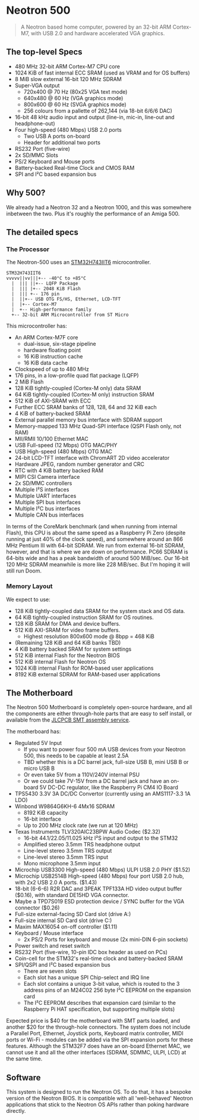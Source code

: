 # Neotron 500

> A Neotron based home computer, powered by an 32-bit ARM Cortex-M7, with USB 2.0 and hardware accelerated VGA graphics.

## The top-level Specs

* 480 MHz 32-bit ARM Cortex-M7 CPU core
* 1024 KiB of fast internal ECC SRAM (used as VRAM and for OS buffers)
* 8 MiB slow external 16-bit 120 MHz SDRAM
* Super-VGA output
   * 720x400 @ 70 Hz (80x25 VGA text mode)
   * 640x480 @ 60 Hz (VGA graphics mode)
   * 800x600 @ 60 Hz (SVGA graphics mode)
   * 256 colours from a pallette of 262,144 (via 18-bit 6/6/6 DAC)
* 16-bit 48 kHz audio input and output (line-in, mic-in, line-out and headphone-out)
* Four high-speed (480 Mbps) USB 2.0 ports
   * Two USB A ports on-board
   * Header for additional two ports
* RS232 Port (five-wire)
* 2x SD/MMC Slots
* PS/2 Keyboard and Mouse ports
* Battery-backed Real-time Clock and CMOS RAM
* SPI and I²C based expansion bus

## Why 500?

We already had a Neotron 32 and a Neotron 1000, and this was somewhere inbetween the two. Plus it's roughly the performance of an Amiga 500.

## The detailed specs

### The Processor

The Neotron-500 uses an [STM32H743IIT6] microcontroller.

[STM32H743IIT6]: https://www.st.com/en/microcontrollers-microprocessors/stm32h743ii.html

```
STM32H743IIT6
vvvvv||vv|||+-- -40°C to +85°C
  |  ||| ||+-- LQFP Package
  |  ||| |+-- 2048 KiB Flash
  |  ||| +-- 176 pin
  |  ||+-- USB OTG FS/HS, Ethernet, LCD-TFT
  |  |+-- Cortex-M7
  |  +-- High-performance family
  +-- 32-bit ARM Microcontroller from ST Micro
```

This microcontroller has:

* An ARM Cortex-M7F core
  * dual-issue, six-stage pipeline
  * hardware floating point
  * 16 KiB instruction cache
  * 16 KiB data cache  
* Clockspeed of up to 480 MHz
* 176 pins, in a low-profile quad flat package (LQFP)
* 2 MiB Flash
* 128 KiB tightly-coupled (Cortex-M only) data SRAM
* 64 KiB tightly-coupled (Cortex-M only) instruction SRAM
* 512 KiB of AXI-SRAM with ECC
* Further ECC SRAM banks of 128, 128, 64 and 32 KiB each
* 4 KiB of battery-backed SRAM
* External parallel memory bus interface with SDRAM support
* Memory-mapped 133 MHz Quad-SPI interface (QSPI Flash only, not RAM)
* MII/RMII 10/100 Ethernet MAC
* USB Full-speed (12 Mbps) OTG MAC/PHY
* USB High-speed (480 Mbps) OTG MAC
* 24-bit LCD-TFT interface with ChromART 2D video accelerator
* Hardware JPEG, random number generator and CRC
* RTC with 4 KiB battery backed RAM
* MIPI CSI Camera interface
* 2x SD/MMC controllers
* Multiple I²S interfaces
* Multiple UART interfaces
* Multiple SPI bus interfaces
* Multiple I²C bus interfaces
* Multiple CAN bus interfaces

In terms of the CoreMark benchmark (and when running from internal Flash), this CPU is about the same speed as a Raspberry Pi Zero (despite running at just 40% of the clock speed), and somewhere around an 866 MHz Pentium III with 64-bit SDRAM. We run from external 16-bit SDRAM, however, and that is where we are down on performance. PC66 SDRAM is 64-bits wide and has a peak bandwidth of around 500 MiB/sec. Our 16-bit 120 MHz SDRAM meanwhile is more like 228 MiB/sec. But I'm hoping it will still run Doom.

### Memory Layout

We expect to use:

* 128 KiB tightly-coupled data SRAM for the system stack and OS data.
* 64 KiB tightly-coupled instruction SRAM for OS routines.
* 128 KiB SRAM for DMA and device buffers.
* 512 KiB AXI-SRAM for video frame buffers.
  * Highest resolution 800x600 mode @ 8bpp = 468 KiB
* (Remaining 128 KiB and 64 KiB banks TBD)
* 4 KiB battery backed SRAM for system settings
* 512 KiB internal Flash for the Neotron BIOS
* 512 KiB internal Flash for Neotron OS
* 1024 KiB internal Flash for ROM-based user applications
* 8192 KiB external SDRAM for RAM-based user applications

## The Motherboard

The Neotron 500 Motherboard is completely open-source hardware, and all the components are either through-hole parts that are easy to self install, or available from the [JLCPCB SMT assembly service].

The motherboard has:

* Regulated 5V Input
  * If you want to power four 500 mA USB devices from your Neotron 500, this needs to be capable at least 2.5A
  * TBD whether this is a DC barrel jack, full-size USB B, mini USB B or micro USB B
  * Or even take 5V from a 110V/240V internal PSU
  * Or we could take 7V-15V from a DC barrel jack and have an on-board 5V DC-DC regulator, like the Raspberry Pi CM4 IO Board
* TPS5430 3.3V 3A DC/DC Convertor (currently using an AMS1117-3.3 1A LDO)
* Winbond W9864G6KH-6 4Mx16 SDRAM
  * 8192 KiB capacity
  * 16-bit interface
  * Up to 200 MHz clock rate (we run at 120 MHz)
* Texas Instruments TLV320AIC23BPW Audio Codec ($2.32)
  * 16-bit 44.1/22.05/11.025 kHz I²S input and output to the STM32
  * Amplified stereo 3.5mm TRS headphone output
  * Line-level stereo 3.5mm TRS output
  * Line-level stereo 3.5mm TRS input
  * Mono microphone 3.5mm input
* Microchip USB3300 High-speed (480 Mbps) ULPI USB 2.0 PHY ($1.52)
* Microchip USB2514B High-speed (480 Mbps) four port USB 2.0 hub, with 2x2 USB 2.0 A ports. ($1.43)
* 18-bit (6-6-6) R2R DAC and 3PEAK TPF133A HD video output buffer ($0.16), with standard DE15HD VGA connector.
* Maybe a TPD7S019 ESD protection device / SYNC buffer for the VGA connector ($0.26)
* Full-size external-facing SD Card slot (drive A:)
* Full-size internal SD Card slot (drive C:)
* Maxim MAX16054 on-off controller ($1.11)
* Keyboard / Mouse interface
  * 2x PS/2 Ports for keyboard and mouse (2x mini-DIN 6-pin sockets)
* Power switch and reset switch
* RS232 Port (five-wire, 10-pin IDC box header as used on PCs)
* Coin-cell for the STM32's real-time clock and battery-backed SRAM
* SPI/QSPI and I²C based expansion bus
  * There are seven slots
  * Each slot has a unique SPI Chip-select and IRQ line
  * Each slot contains a unique 3-bit value, which is routed to the 3 address pins of an M24C02 256 byte I²C EEPROM on the expansion card
  * The I²C EEPROM describes that expansion card (similar to the Raspberry Pi HAT specification, but supporting multiple slots)

[JLCPCB SMT assembly service]: https://jlcpcb.com/parts

Expected price is $40 for the motherboard with SMT parts loaded, and another $20 for the through-hole connectors. The system does not include a Parallel Port, Ethernet, Joystick ports, Keyboard matrix controller, MIDI ports or Wi-Fi - modules can be added via the SPI expansion ports for these features. Although the STM32F7 does have an on-board Ethernet MAC, we cannot use it and all the other interfaces (SDRAM, SDMMC, ULPI, LCD) at the same time.

## Software

This system is designed to run the Neotron OS. To do that, it has a bespoke version of the Neotron BIOS. It is compatible with all 'well-behaved' Neotron applications that stick to the Neotron OS APIs rather than poking hardware directly.
